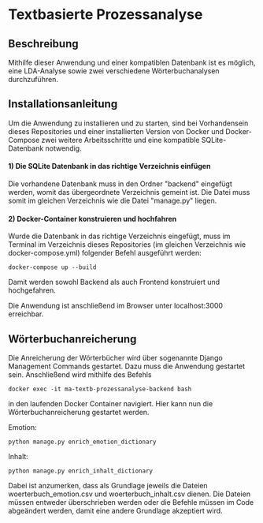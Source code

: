 # Textbasierte Prozessanalyse

## Beschreibung

Mithilfe dieser Anwendung und einer kompatiblen Datenbank ist es möglich, eine LDA-Analyse sowie zwei verschiedene
Wörterbuchanalysen durchzuführen.

## Installationsanleitung

Um die Anwendung zu installieren und zu starten, sind bei Vorhandensein dieses Repositories und einer installierten Version von Docker und Docker-Compose
zwei weitere Arbeitsschritte und eine kompatible SQLite-Datenbank notwendig.

#### 1) Die SQLite Datenbank in das richtige Verzeichnis einfügen

Die vorhandene Datenbank muss in den Ordner 
"backend" eingefügt werden, womit das übergeordnete Verzeichnis gemeint ist. Die Datei muss somit 
im gleichen Verzeichnis wie die Datei "manage.py" liegen. 

#### 2) Docker-Container konstruieren und hochfahren

Wurde die Datenbank in das richtige Verzeichnis eingefügt, muss im Terminal im Verzeichnis dieses Repositories (im gleichen
Verzeichnis wie docker-compose.yml) folgender Befehl ausgeführt werden:

```
docker-compose up --build
```

Damit werden sowohl Backend als auch Frontend konstruiert und hochgefahren.

Die Anwendung ist anschließend im Browser unter localhost:3000 erreichbar.

## Wörterbuchanreicherung

Die Anreicherung der Wörterbücher wird über sogenannte Django Management Commands gestartet.
Dazu muss die Anwendung gestartet sein.
Anschließend wird mithilfe des Befehls

```
docker exec -it ma-textb-prozessanalyse-backend bash
```

in den laufenden Docker Container navigiert.
Hier kann nun die Wörterbuchanreicherung gestartet werden.

Emotion:
```
python manage.py enrich_emotion_dictionary
```
Inhalt: 
```
python manage.py enrich_inhalt_dictionary
```

Dabei ist anzumerken, dass als Grundlage jeweils die Dateien woerterbuch_emotion.csv und woerterbuch_inhalt.csv dienen.
Die Dateien müssen entweder überschrieben werden 
oder die Befehle müssen im Code abgeändert werden, damit eine andere Grundlage akzeptiert wird.
